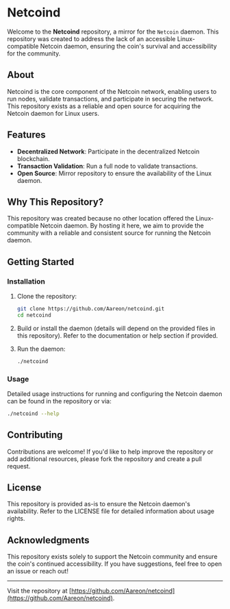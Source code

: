 # Netcoind

Welcome to the **Netcoind** repository, a mirror for the `Netcoin` daemon. This repository was created to address the lack of an accessible Linux-compatible Netcoin daemon, ensuring the coin's survival and accessibility for the community.

## About

Netcoind is the core component of the Netcoin network, enabling users to run nodes, validate transactions, and participate in securing the network. This repository exists as a reliable and open source for acquiring the Netcoin daemon for Linux users.

## Features

- **Decentralized Network**: Participate in the decentralized Netcoin blockchain.
- **Transaction Validation**: Run a full node to validate transactions.
- **Open Source**: Mirror repository to ensure the availability of the Linux daemon.

## Why This Repository?

This repository was created because no other location offered the Linux-compatible Netcoin daemon. By hosting it here, we aim to provide the community with a reliable and consistent source for running the Netcoin daemon.

## Getting Started

### Installation

1. Clone the repository:
   ```bash
   git clone https://github.com/Aareon/netcoind.git
   cd netcoind
   ```

2. Build or install the daemon (details will depend on the provided files in this repository). Refer to the documentation or help section if provided.

3. Run the daemon:
   ```bash
   ./netcoind
   ```

### Usage

Detailed usage instructions for running and configuring the Netcoin daemon can be found in the repository or via:
```bash
./netcoind --help
```

## Contributing

Contributions are welcome! If you'd like to help improve the repository or add additional resources, please fork the repository and create a pull request. 

## License

This repository is provided as-is to ensure the Netcoin daemon's availability. Refer to the LICENSE file for detailed information about usage rights.

## Acknowledgments

This repository exists solely to support the Netcoin community and ensure the coin's continued accessibility. If you have suggestions, feel free to open an issue or reach out!

---

Visit the repository at [https://github.com/Aareon/netcoind](https://github.com/Aareon/netcoind).

